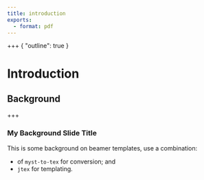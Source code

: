 ```yaml
---
title: introduction
exports:
  - format: pdf
---
```


+++ { "outline": true }

# Introduction

## Background

+++

### My Background Slide Title

This is some background on beamer templates, use a combination:

- of `myst-to-tex` for conversion; and
- `jtex` for templating.
